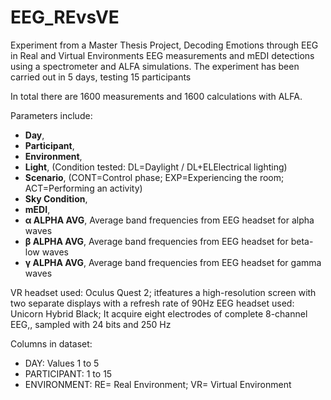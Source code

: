# EEG_REvsVE
Experiment from a Master Thesis Project, Decoding Emotions through EEG in Real and Virtual Environments
EEG measurements and mEDI detections using a spectrometer and ALFA simulations.
The experiment has been carried out in 5 days, testing 15 participants

In total there are 1600 measurements and 1600 calculations with ALFA.

Parameters include:
- **Day**,
- **Participant**, 
- **Environment**, 
- **Light**, (Condition tested: DL=Daylight / DL+ELElectrical lighting)
- **Scenario**, (CONT=Control phase; EXP=Experiencing the room; ACT=Performing an activity)
- **Sky Condition**,
- **mEDI**,
- **α ALPHA AVG**, Average band frequencies from EEG headset for alpha waves
- **β ALPHA AVG**, Average band frequencies from EEG headset for beta-low waves
- **γ ALPHA AVG**, Average band frequencies from EEG headset for gamma waves

VR headset used: Oculus Quest 2; itfeatures a high-resolution screen with two separate displays with a refresh rate of 90Hz
EEG headset used: Unicorn Hybrid Black; It acquire eight electrodes of complete 8-channel EEG,, sampled with 24 bits and 250 Hz

Columns in dataset:
- DAY: Values 1 to 5
- PARTICIPANT: 1 to 15
- ENVIRONMENT: RE= Real Environment; VR= Virtual Environment
